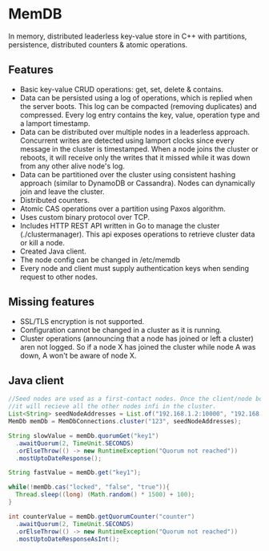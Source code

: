 # MemDB
In memory, distributed leaderless key-value store in C++ with partitions, persistence, distributed counters & atomic operations.

## Features
- Basic key-value CRUD operations: get, set, delete & contains.
- Data can be persisted using a log of operations, which is replied when the server boots. This log can be compacted (removing duplicates) and compressed. Every log entry contains the key, value, operation type and a lamport timestamp.
- Data can be distributed over multiple nodes in a leaderless approach. Concurrent writes are detected using lamport clocks since every message in the cluster is timestamped. When a node joins the cluster or reboots, it will receive only the writes that it missed while it was down from any other alive node's log.
- Data can be partitioned over the cluster using consistent hashing approach (similar to DynamoDB or Cassandra). Nodes can dynamically join and leave the cluster.
- Distributed counters.
- Atomic CAS operations over a partition using Paxos algorithm.
- Uses custom binary protocol over TCP.
- Includes HTTP REST API written in Go to manage the cluster (./clustermanager). This api exposes operations to retrieve cluster data or kill a node.
- Created Java client.
- The node config can be changed in /etc/memdb
- Every node and client must supply authentication keys when sending request to other nodes.

## Missing features
- SSL/TLS encryption is not supported.
- Configuration cannot be changed in a cluster as it is running.
- Cluster operations (announcing that a node has joined or left a cluster) aren not logged. So if a node X has joined the cluster while node A was down, A won't be aware of node X.

## Java client
```java
//Seed nodes are used as a first-contact nodes. Once the client/node boots, it contacts any of this seed nodes,
//it will recieve all the other nodes infi in the cluster.
List<String> seedNodeAddresses = List.of("192.168.1.2:10000", "192.168.1.3:10000", "192.168.1.4:10000");
MemDb memDb = MemDbConnections.cluster("123", seedNodeAddresses);

String slowValue = memDb.quorumGet("key1")
  .awaitQuorum(2, TimeUnit.SECONDS)
  .orElseThrow(() -> new RuntimeException("Quorum not reached"))
  .mostUptoDateResponse();

String fastValue = memDb.get("key1");

while(!memDb.cas("locked", "false", "true")){
  Thread.sleep((long) (Math.random() * 1500) + 100);
}

int counterValue = memDb.getQuorumCounter("counter")
  .awaitQuorum(2, TimeUnit.SECONDS)
  .orElseThrow(() -> new RuntimeException("Quorum not reached"))
  .mostUptoDateResponseAsInt();
```


